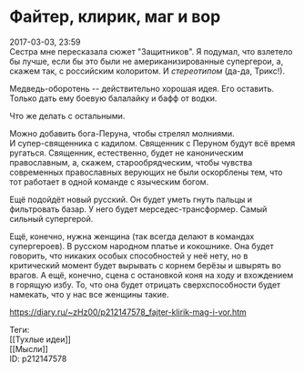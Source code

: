 Файтер, клирик, маг и вор
==========================

   
 2017-03-03, 23:59   
  Сестра мне пересказала сюжет "Защитников". Я подумал, что взлетело бы лучше, если бы это были не американизированные супергерои, а, скажем так, с российским колоритом. И  *стереотипом*  (да-да, Трикс!).   
   
 Медведь-оборотень -- действительно хорошая идея. Его оставить. Только дать ему боевую балалайку и бафф от водки.   
   
 Что же делать с остальными.   
   
 Можно добавить бога-Перуна, чтобы стрелял молниями.   
 И супер-священника с кадилом. Священник с Перуном будут всё время ругаться. Священник, естественно, будет не каноническим православным, а, скажем, старообрядческим, чтобы чувства современных православных верующих не были оскорблены тем, что тот работает в одной команде с языческим богом.   
   
 Ещё подойдёт новый русский. Он будет уметь гнуть пальцы и фильтровать базар. У него будет мерседес-трансформер. Самый сильный супергерой.   
   
 Ещё, конечно, нужна женщина (так всегда делают в командах супергероев). В русском народном платье и кокошнике. Она будет говорить, что никаких особых способностей у неё нету, но в критический момент будет вырывать с корнем берёзы и швырять во врагов. А ещё, конечно, сцена с остановкой коня на ходу и вхождением в горящую избу. То, что она будет отрицать сверхспособности будет намекать, что у нас все женщины такие.   
    
 <https://diary.ru/~zHz00/p212147578_fajter-klirik-mag-i-vor.htm>   
   
 Теги:   
 [[Тухлые идеи]]   
 [[Мысли]]   
 ID: p212147578